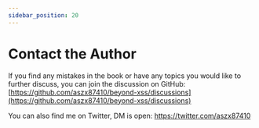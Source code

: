 ```yaml
---
sidebar_position: 20
---
```


# Contact the Author

If you find any mistakes in the book or have any topics you would like to further discuss, you can join the discussion on GitHub: [https://github.com/aszx87410/beyond-xss/discussions](https://github.com/aszx87410/beyond-xss/discussions)

You can also find me on Twitter, DM is open: https://twitter.com/aszx87410
